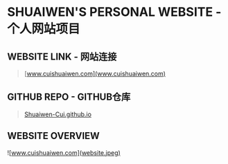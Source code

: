

# SHUAIWEN'S PERSONAL WEBSITE - 个人网站项目

## WEBSITE LINK - 网站连接
> [www.cuishuaiwen.com](www.cuishuaiwen.com)

## GITHUB REPO - GITHUB仓库
> [Shuaiwen-Cui.github.io](https://github.com/Shuaiwen-Cui/Shuaiwen-Cui.github.io.git)

## WEBSITE OVERVIEW
![www.cuishuaiwen.com](website.jpeg)
